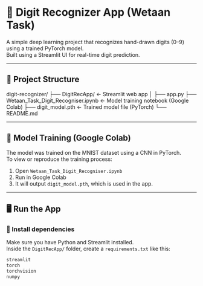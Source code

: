 # 🔢 Digit Recognizer App (Wetaan Task)

A simple deep learning project that recognizes hand-drawn digits (0–9) using a trained PyTorch model.  
Built using a Streamlit UI for real-time digit prediction.

---

## 📁 Project Structure
digit-recognizer/
├── DigitRecApp/ ← Streamlit web app
│ ├── app.py
├── Wetaan_Task_Digit_Recogniser.ipynb ← Model training notebook (Google Colab)
├── digit_model.pth ← Trained model file (PyTorch)
└── README.md 

---

## 🧠 Model Training (Google Colab)

The model was trained on the MNIST dataset using a CNN in PyTorch.  
To view or reproduce the training process:

1. Open `Wetaan_Task_Digit_Recogniser.ipynb`  
2. Run in Google Colab  
3. It will output `digit_model.pth`, which is used in the app.

---

## 🖥️ Run the App

### 🔧 Install dependencies

Make sure you have Python and Streamlit installed.  
Inside the `DigitRecApp/` folder, create a `requirements.txt` like this:

```txt
streamlit
torch
torchvision
numpy

